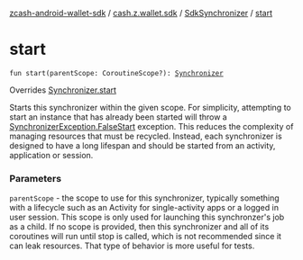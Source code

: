 [zcash-android-wallet-sdk](../../index.md) / [cash.z.wallet.sdk](../index.md) / [SdkSynchronizer](index.md) / [start](./start.md)

# start

`fun start(parentScope: CoroutineScope?): `[`Synchronizer`](../-synchronizer/index.md)

Overrides [Synchronizer.start](../-synchronizer/start.md)

Starts this synchronizer within the given scope. For simplicity, attempting to start an
instance that has already been started will throw a [SynchronizerException.FalseStart](../../cash.z.wallet.sdk.exception/-synchronizer-exception/-false-start.md)
exception. This reduces the complexity of managing resources that must be recycled. Instead,
each synchronizer is designed to have a long lifespan and should be started from an activity,
application or session.

### Parameters

`parentScope` - the scope to use for this synchronizer, typically something with a
lifecycle such as an Activity for single-activity apps or a logged in user session. This
scope is only used for launching this synchronzer's job as a child. If no scope is provided,
then this synchronizer and all of its coroutines will run until stop is called, which is not
recommended since it can leak resources. That type of behavior is more useful for tests.
